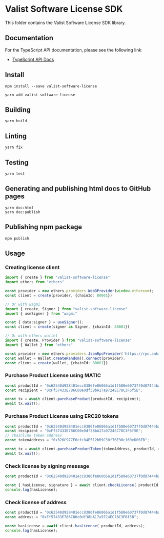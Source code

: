 # Valist Software License SDK

This folder contains the Valist Software License SDK library.

## Documentation

For the TypeScript API documentation, please see the following link:

* [TypeScript API Docs](https://pawanpaudel93.github.io/valist-software-license/)

## Install

```shell
npm install --save valist-software-license

yarn add valist-software-license
```

## Building

```shell
yarn build
```

## Linting

```shell
yarn fix
```

## Testing

```shell
yarn test
```

## Generating and publishing html docs to GitHub pages

```shell
yarn doc:html
yarn doc:publish
```

## Publishing npm package

```shell
npm publish
```

## Usage

### Creating license client

```typescript
import { create } from "valist-software-license"
import ethers from "ethers"

const provider = new ethers.providers.Web3Provider(window.ethereum);
const client = create(provider, {chainId: 80001})

// Or with wagmi
import { create, Signer } from "valist-software-license"
import { useSigner } from "wagmi"

const { data:signer } = useSigner();
const client = create(signer as Signer, {chainId: 80001})

// Or with ethers wallet
import { create, Provider } from "valist-software-license"
import { Wallet } from "ethers"

const provider = new ethers.providers.JsonRpcProvider('https://rpc.ankr.com/polygon_mumbai');
const wallet = Wallet.createRandom().connect(provider);
const client = create(wallet, {chainId: 80001})
```

### Purchase Product License using MATIC

```typescript
const productId = "0x62540d928401ecc8386fe86066a1d1f580e60737f0d87444ba7558786dc2e905";
const recipient = "0xFf57433E786C00e0df38bA17a9724EC78C3F6f5B";

const tx = await client.purchaseProduct(productId, recipient);
await tx.wait();
```

### Purchase Product License using ERC20 tokens

```typescript
const productId = "0x62540d928401ecc8386fe86066a1d1f580e60737f0d87444ba7558786dc2e905";
const recipient = "0xFf57433E786C00e0df38bA17a9724EC78C3F6f5B";
// chainlink token address
const tokenAddress = "0x326C977E6efc84E512bB9C30f76E30c160eD06FB";

const tx = await client.purchaseProductToken(tokenAddress, productId, recipient);
await tx.wait();
```

### Check license by signing message

```typescript
const productId = "0x62540d928401ecc8386fe86066a1d1f580e60737f0d87444ba7558786dc2e905";

const { hasLicense, signature } = await client.checkLicense( productId, "Authenticate using wallet");
console.log(hasLicense);
```

### Check license of address

```typescript
const productId = "0x62540d928401ecc8386fe86066a1d1f580e60737f0d87444ba7558786dc2e905";
const address = "0xFf57433E786C00e0df38bA17a9724EC78C3F6f5B";

const hasLicense = await client.hasLicense( productId, address);
console.log(hasLicense);
```
